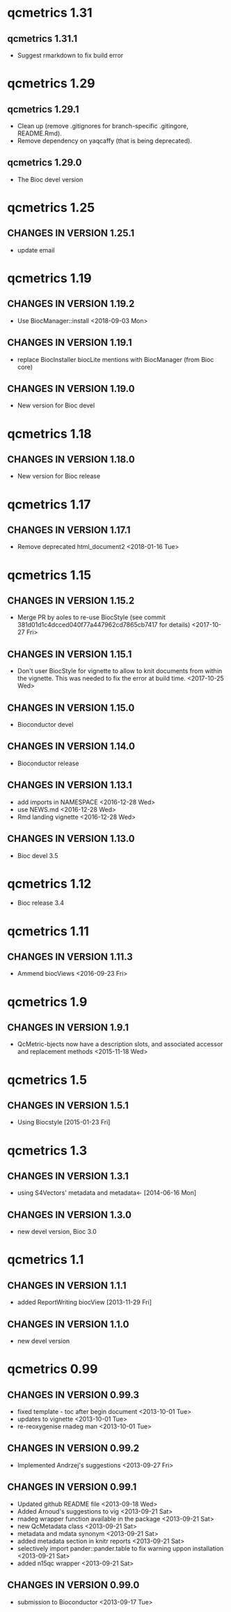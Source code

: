 # qcmetrics 1.31

## qcmetrics 1.31.1

- Suggest rmarkdown to fix build error

# qcmetrics 1.29

## qcmetrics 1.29.1

- Clean up (remove .gitignores for branch-specific .gitingore,
  README.Rmd).
- Remove dependency on yaqcaffy (that is being deprecated).

## qcmetrics 1.29.0

- The Bioc devel version

# qcmetrics 1.25

## CHANGES IN VERSION 1.25.1

- update email

# qcmetrics 1.19

## CHANGES IN VERSION 1.19.2
- Use BiocManager::install <2018-09-03 Mon>

## CHANGES IN VERSION 1.19.1
- replace BiocInstaller biocLite mentions with BiocManager (from Bioc
  core)

## CHANGES IN VERSION 1.19.0
- New version for Bioc devel

# qcmetrics 1.18

## CHANGES IN VERSION 1.18.0
- New version for Bioc release

# qcmetrics 1.17

## CHANGES IN VERSION 1.17.1
- Remove deprecated html_document2 <2018-01-16 Tue>

# qcmetrics 1.15

## CHANGES IN VERSION 1.15.2
- Merge PR by aoles to re-use BiocStyle (see commit
  381d01d1c4dcced040f77a447962cd7865cb7417 for details)
  <2017-10-27 Fri>

## CHANGES IN VERSION 1.15.1
- Don't user BiocStyle for vignette to allow to knit documents from
  within the vignette. This was needed to fix the error at build
  time. <2017-10-25 Wed>

## CHANGES IN VERSION 1.15.0
- Bioconductor devel

## CHANGES IN VERSION 1.14.0
- Bioconductor release

## CHANGES IN VERSION 1.13.1

- add imports in NAMESPACE <2016-12-28 Wed>
- use NEWS.md <2016-12-28 Wed>
- Rmd landing vignette <2016-12-28 Wed>

## CHANGES IN VERSION 1.13.0
- Bioc devel 3.5

# qcmetrics 1.12

- Bioc release 3.4

# qcmetrics 1.11

## CHANGES IN VERSION 1.11.3

- Ammend biocViews <2016-09-23 Fri>

# qcmetrics 1.9

## CHANGES IN VERSION 1.9.1

- QcMetric-bjects now have a description slots, and associated
   accessor and replacement methods <2015-11-18 Wed>

# qcmetrics 1.5

## CHANGES IN VERSION 1.5.1

- Using Biocstyle [2015-01-23 Fri]

# qcmetrics 1.3

## CHANGES IN VERSION 1.3.1

- using S4Vectors' metadata and metadata<- [2014-06-16 Mon]

## CHANGES IN VERSION 1.3.0

- new devel version, Bioc 3.0

# qcmetrics 1.1

## CHANGES IN VERSION 1.1.1

- added ReportWriting biocView [2013-11-29 Fri]

## CHANGES IN VERSION 1.1.0

- new devel version

# qcmetrics 0.99

## CHANGES IN VERSION 0.99.3

- fixed template - toc after begin document <2013-10-01 Tue>
- updates to vignette <2013-10-01 Tue>
- re-reoxygenise rnadeg man <2013-10-01 Tue>

## CHANGES IN VERSION 0.99.2

- Implemented Andrzej's suggestions <2013-09-27 Fri>

## CHANGES IN VERSION 0.99.1

- Updated github README file <2013-09-18 Wed>
- Added Arnoud's suggestions to vig <2013-09-21 Sat>
- rnadeg wrapper function available in the package <2013-09-21 Sat>
- new QcMetadata class <2013-09-21 Sat>
- metadata and mdata synonym <2013-09-21 Sat>
- added metadata section in knitr reports <2013-09-21 Sat>
- selectively import pander::pander.table to fix warning
   uppon installation <2013-09-21 Sat>
- added n15qc wrapper <2013-09-21 Sat>

## CHANGES IN VERSION 0.99.0

- submission to Bioconductor <2013-09-17 Tue>
